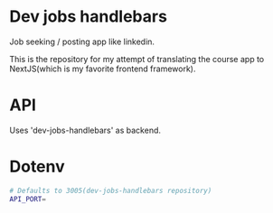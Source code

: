 # Dev jobs handlebars

Job seeking / posting app like linkedin.

This is the repository for my attempt of translating the course app to NextJS(which is my favorite frontend framework).

# API

Uses 'dev-jobs-handlebars' as backend.

# Dotenv

```bash
# Defaults to 3005(dev-jobs-handlebars repository)
API_PORT=
```
